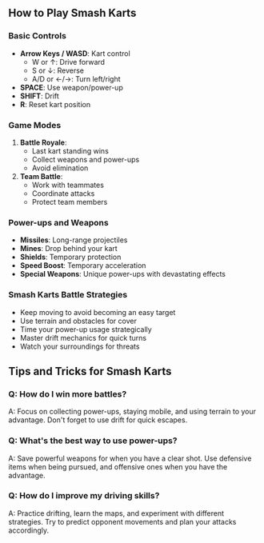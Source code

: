 ## How to Play Smash Karts

### Basic Controls
- **Arrow Keys / WASD**: Kart control
  - W or ↑: Drive forward
  - S or ↓: Reverse
  - A/D or ←/→: Turn left/right
- **SPACE**: Use weapon/power-up
- **SHIFT**: Drift
- **R**: Reset kart position

### Game Modes
1. **Battle Royale**:
   - Last kart standing wins
   - Collect weapons and power-ups
   - Avoid elimination
2. **Team Battle**:
   - Work with teammates
   - Coordinate attacks
   - Protect team members

### Power-ups and Weapons
- **Missiles**: Long-range projectiles
- **Mines**: Drop behind your kart
- **Shields**: Temporary protection
- **Speed Boost**: Temporary acceleration
- **Special Weapons**: Unique power-ups with devastating effects

### Smash Karts Battle Strategies
- Keep moving to avoid becoming an easy target
- Use terrain and obstacles for cover
- Time your power-up usage strategically
- Master drift mechanics for quick turns
- Watch your surroundings for threats

## Tips and Tricks for Smash Karts

### Q: How do I win more battles?
A: Focus on collecting power-ups, staying mobile, and using terrain to your advantage. Don't forget to use drift for quick escapes.

### Q: What's the best way to use power-ups?
A: Save powerful weapons for when you have a clear shot. Use defensive items when being pursued, and offensive ones when you have the advantage.

### Q: How do I improve my driving skills?
A: Practice drifting, learn the maps, and experiment with different strategies. Try to predict opponent movements and plan your attacks accordingly.